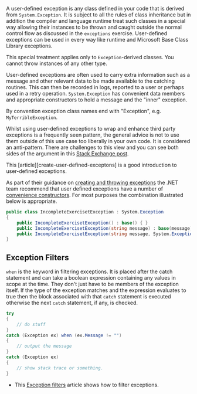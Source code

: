 A user-defined exception is any class defined in your code that is derived from `System.Exception`. It is subject to all the rules of class inheritance but in addition the compiler and language runtime treat such classes in a special way allowing their instances to be thrown and caught outside the normal control flow as discussed in the `exceptions` exercise. User-defined exceptions can be used in every way like runtime and Microsoft Base Class Library exceptions.

This special treatment applies only to `Exception`-derived classes. You cannot throw instances of any other type.

User-defined exceptions are often used to carry extra information such as a message and other relevant data to be made available to the catching routines. This can then be recorded in logs, reported to a user or perhaps used in a retry operation. `System.Exception` has convenient data members and appropriate constructors to hold a message and the "inner" exception.

By convention exception class names end with "Exception", e.g. `MyTerribleException`.

Whilst using user-defined exceptions to wrap and enhance third party exceptions is a frequently seen pattern, the general advice is not to use them outside of this use case too liberally in your own code. It is considered an anti-pattern. There are challenges to this view and you can see both sides of the argument in this [Stack Exchange post][se-exceptions].

This [article][create-user-defined-exceptons] is a good introduction to user-defined exceptions.

As part of their guidance on [creating and throwing exceptions][exceptions-guidance] the .NET team recommend that user defined exceptions have a number of [convenience constructors][convenience-constructors]. For most purposes the combination illustrated below is appropriate.

```csharp
public class IncompleteExercisetException : System.Exception
{
    public IncompleteExercisetException() : base() { }
    public IncompleteExercisetException(string message) : base(message) { }
    public IncompleteExercisetException(string message, System.Exception inner) : base(message, inner) { }
}
```

## Exception Filters

`when` is the keyword in filtering exceptions. It is placed after the catch
statement and can take a boolean expression containing any values in scope at the time. They don't just have to be members of the exception itself. If the type of the exception matches and the expression evaluates to true then the block associated with that `catch` statement is executed otherwise the next `catch` statement, if any, is checked.

```csharp
try
{
    // do stuff
}
catch (Exception ex) when (ex.Message != "")
{
    // output the message
}
catch (Exception ex)
{
    // show stack trace or something.
}
```

- This [Exception filters][exception-filters] article shows how to filter exceptions.

[create-user-defined-exceptions]: https://docs.microsoft.com/en-us/dotnet/standard/exceptions/how-to-create-user-defined-exceptions
[exception-filters]: https://docs.microsoft.com/en-us/dotnet/csharp/language-reference/keywords/when
[se-exceptions]: https://softwareengineering.stackexchange.com/questions/189222/are-exceptions-as-control-flow-considered-a-serious-antipattern-if-so-why
[exceptions-guidance]: https://docs.microsoft.com/en-us/dotnet/csharp/programming-guide/exceptions/creating-and-throwing-exceptions#defining-exception-classes
[convenience-constructors]: https://docs.microsoft.com/en-us/dotnet/csharp/programming-guide/exceptions/creating-and-throwing-exceptions#defining-exception-classes
